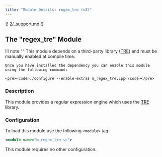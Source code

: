 ```yaml
---
title: "Module Details: regex_tre (v2)"
---
```


{! 2/_support.md !}

## The "regex_tre" Module

!!! note ""
    This module depends on a third-party library ([TRE](https://laurikari.net/tre/)) and must be manually enabled at compile time.

    Once you have installed the dependency you can enable this module using the following command:

    <pre><code>./configure --enable-extras m_regex_tre.cpp</code></pre>

### Description

This module provides a regular expression engine which uses the [TRE](https://laurikari.net/tre/) library.

### Configuration

To load this module use the following `<module>` tag:

```xml
<module name="m_regex_tre.so">
```

This module requires no other configuration.
